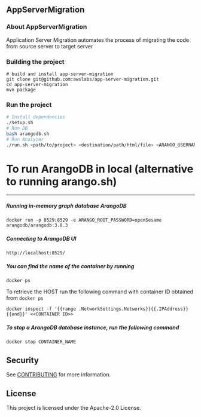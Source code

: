 ## AppServerMigration

### About AppServerMigration

Application Server Migration automates the process of migrating the code from source server to target server

### Building the project
```
# build and install app-server-migration
git clone git@github.com:awslabs/app-server-migration.git
cd app-server-migration
mvn package
```

### Run the project
```bash
# Install dependencies
./setup.sh
# Run DB
bash arangodb.sh
# Run Analyzer
./run.sh <path/to/project> <destination/path/html/file> <ARANGO_USERNAME> <ARANGO_ROOT_PASSWORD>
```

# To run ArangoDB in local (alternative to running arango.sh)
---
##### Running in-memory graph database ArangoDB

`docker run -p 8529:8529 -e ARANGO_ROOT_PASSWORD=openSesame arangodb/arangodb:3.8.3`

##### Connecting to ArangoDB UI
`http://localhost:8529/`

##### You can find the name of the container by running
`docker ps`

To retrieve the HOST run the following command with container ID obtained from `docker ps`

`docker inspect -f '{{range .NetworkSettings.Networks}}{{.IPAddress}}{{end}}' <<CONTAINER ID>>`

##### To stop a ArangoDB database instance, run the following command
`docker stop CONTAINER_NAME`


## Security

See [CONTRIBUTING](CONTRIBUTING.md#security-issue-notifications) for more information.

## License

This project is licensed under the Apache-2.0 License.

